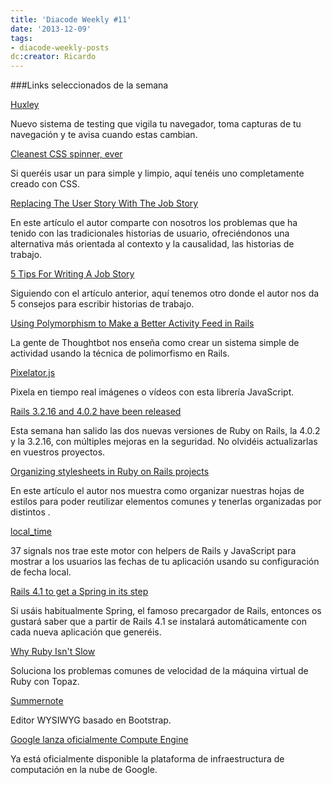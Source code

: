 ```yaml
---
title: 'Diacode Weekly #11'
date: '2013-12-09'
tags:
- diacode-weekly-posts
dc:creator: Ricardo
---
```


###Links seleccionados de la semana


[Huxley](https://github.com/facebook/huxley)
  
Nuevo sistema de testing que vigila tu navegador, toma capturas de tu navegación y te avisa cuando estas cambian.
  
[Cleanest CSS spinner, ever](http://lea.verou.me/2013/11/cleanest-css-spinner-ever/)
  
Si queréis usar un 
 para  simple y limpio, aquí tenéis uno completamente creado con CSS.
  
[Replacing The User Story With The Job Story](http://alanklement.blogspot.com.es/2013/09/replacing-user-story-with-job-story.html)
  
En este artículo el autor comparte con nosotros los problemas que ha tenido con las tradicionales historias de usuario, ofreciéndonos una alternativa más orientada al contexto y la causalidad, las historias de trabajo.
  
[5 Tips For Writing A Job Story](http://alanklement.blogspot.com.es/2013/09/5-tips-for-writing-job-story.html)
  
Siguiendo con el artículo anterior, aquí tenemos otro donde el autor nos da 5 consejos para escribir historias de trabajo.
  
[Using Polymorphism to Make a Better Activity Feed in Rails](http://robots.thoughtbot.com/using-polymorphism-to-make-a-better-activity-feed-in-rails/)
  
La gente de Thoughtbot nos enseña como crear un sistema simple de actividad usando la técnica de polimorfismo en Rails.
  
[Pixelator.js](http://iammerrick.github.io/pixelator.js/)
  
Pixela en tiempo real imágenes o vídeos con esta librería JavaScript.
  
[Rails 3.2.16 and 4.0.2 have been released](http://weblog.rubyonrails.org/2013/12/3/Rails_3_2_16_and_4_0_2_have_been_released/)
  
Esta semana han salido las dos nuevas versiones de Ruby on Rails, la 4.0.2 y la 3.2.16, con múltiples mejoras en la seguridad. No olvidéis actualizarlas en vuestros proyectos.
  
[Organizing stylesheets in Ruby on Rails projects](http://railsware.com/blog/2013/12/02/organizing-stylesheets-in-ruby-on-rails-project/)
  
En este artículo el autor nos muestra como organizar nuestras hojas de estilos para poder reutilizar elementos comunes y tenerlas organizadas por distintos 
.
  
[local_time](https://github.com/37signals/local_time)
  
37 signals nos trae este motor con helpers de Rails y JavaScript para mostrar a los usuarios las fechas de tu aplicación usando su configuración de fecha local.
  
[Rails 4.1 to get a Spring in its step](http://thechangelog.com/rails-4-1-get-spring-step/)
  
Si usáis habitualmente Spring, el famoso precargador de Rails, entonces os gustará saber que a partir de Rails 4.1 se instalará automáticamente con cada nueva aplicación que generéis.
  
[Why Ruby Isn't Slow](http://www.infoq.com/presentations/ruby-performance)
  
Soluciona los problemas comunes de velocidad de la máquina virtual de Ruby con Topaz.
  
[Summernote](http://hackerwins.github.io/summernote/)
  
Editor WYSIWYG basado en Bootstrap.
  
[Google lanza oficialmente Compute Engine](http://wwwhatsnew.com/2013/12/03/google-lanza-oficialmente-compute-engine/)
  
Ya está oficialmente disponible la plataforma de infraestructura de computación en la nube de Google.
